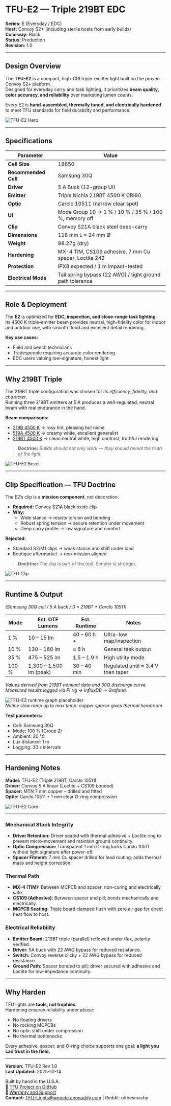 # TFU-E2 — Triple 219BT EDC

**Series:** E (Everyday / EDC)  
**Host:** Convoy S2+ (including sterile hosts from early builds)  
**Colorway:** Black  
**Status:** Production  
**Revision:** 1.0  

---

## Design Overview

The **TFU-E2** is a compact, high-CRI triple-emitter light built on the proven Convoy S2+ platform.  
Designed for everyday carry and task lighting, it prioritizes **beam quality, color accuracy, and reliability** over marketing lumen counts.

Every E2 is **hand-assembled, thermally tuned, and electrically hardened** to meet TFU standards for field durability and performance.

![TFU-E2 Hero](../Assets/TFU-E2-Hero.jpg)

---

## Specifications

| Parameter | Value |
|------------|--------|
| **Cell Size** | 18650 |
| **Recommended Cell** | Samsung 30Q |
| **Driver** | 5 A Buck (12-group UI) |
| **Emitter** | Triple Nichia 219BT 4500 K CRI90 |
| **Optic** | Carclo 10511 (narrow clear spot) |
| **UI** | Mode Group 10 → 1 % / 10 % / 35 % / 100 %, memory off |
| **Clip** | Convoy S21A black steel deep-carry |
| **Dimensions** | 118 mm L × 24 mm Ø |
| **Weight** | 98.27g (dry) |
| **Hardening** | MX-4 TIM, CS109 adhesive, 7 mm Cu spacer, Loctite 242 |
| **Protection** | IPX8 expected / 1 m impact-tested |
| **Electrical Mods** | Tail spring bypass (22 AWG) / tight ground path tolerance |

---

## Role & Deployment

The **E2** is optimized for **EDC, inspection, and close-range task lighting**.  
Its 4500 K triple-emitter beam provides neutral, high-fidelity color for indoor and outdoor use, with smooth flood and excellent detail rendering.

**Key use cases:**  
- Field and bench technicians  
- Tradespeople requiring accurate color rendering  
- EDC users valuing low-signature, honest light  

---

## Why 219BT Triple

The 219BT triple configuration was chosen for its *efficiency, fidelity, and character*.  
Running three 219BT emitters at 5 A produces a well-regulated, neutral beam with real endurance in the hand.

**Beam comparisons:**  
- [219B 4500 K](../Assets/TFU-E2-219BT-4500K-219B-4500K-2m-Garage.jpg) → rosy tint, pleasing but niche  
- [519A 4500 K](../Assets/TFU-E2-219BT-4500K-519A-4500K-2m-Garage.jpg) → creamy white, excellent generalist  
- [219BT 4500 K](../Assets/TFU-E2-219BT-4500K-5m-Garage.jpg) → clean neutral white, high contrast, truthful rendering  

> **Doctrine:** *Builds should not only work — they should reveal the truth of the light.*

![TFU-E2 Bezel](../Assets/TFU-E2-Bezel.jpg)

---

## Clip Specification — TFU Doctrine

The E2’s clip is a **mission component**, not decoration.

- **Required:** Convoy S21A black oxide clip  
- **Why:**  
  - Wide stance → resists torsion and bending  
  - Robust spring tension → secure retention under movement  
  - Deep carry profile → low signature and comfort  

**Rejected:**  
- Standard S2/M1 clips → weak stance and shift under load  
- Boutique aftermarket → non-mission aligned  

> **Doctrine:** The clip is part of the tool. Simpler is stronger.

![TFU Clip](../Assets/TFU-E2-Clip.jpg)

---

## Runtime & Output  
*(Samsung 30Q cell / 5 A buck / 3 × 219BT + Carclo 10511)*

| Mode | Est. OTF Lumens | Est. Runtime | Notes |
|------|------------------|--------------|--------|
| 1 %  | 10 – 15 lm | 40 – 60 h + | Ultra-low map/inspection |
| 10 % | 130 – 160 lm | ≈ 6 h | General task output |
| 35 % | 475 – 525 lm | 1.5 – 1.9 h | High utility mode |
| 100 % | 1,300 – 1,500 lm (peak) | 30 – 40 min | Regulated until ≈ 3.4 V then taper |

*Values derived from 219BT nominal data and 30Q discharge curve.  
Measured results logged via Pi rig → InfluxDB → Grafana.*

![TFU-E2 runtime graph placeholder](../Assets/TFU-E2-100-15-Min-Test.jpg)   
*Notice slow ramp up to max temp: copper spacer gives thermal headroom*  

**Test parameters:**  
- Cell: Samsung 30Q  
- Mode: 100 % (Group 2)  
- Ambient: 20 °C  
- Lux distance: 1 m  
- Logging: 30 s intervals  

---

## Hardening Notes

**Model:** TFU-E2 (Triple 219BT, Carclo 10511)  
**Driver:** Convoy 5 A linear (Loctite + CS109 bonded)  
**Spacer:** MTN 7 mm copper – drilled and fitted  
**Optic:** Carclo 10511 + 1 mm clear O-ring compression  

![TFU-E2 Core](../Assets/TFU-E2-Core-Build.jpg)

---

### Mechanical Stack Integrity
- **Driver Retention:** Driver seated with thermal adhesive + Loctite ring to prevent micro-movement and maintain ground continuity.  
- **Optic Compression:** Transparent 1 mm O-ring locks Carclo 10511 without light signature after power-off.  
- **Spacer Fitment:** 7 mm Cu spacer drilled for lead routing; adds thermal mass and height correction.  

### Thermal Path
- **MX-4 (TIM):** Between MCPCB and spacer; non-curing and electrically safe.  
- **CS109 (Adhesive):** Between spacer and pill; bonds mechanically and electrically.  
- **MCPCB Seating:** Triple board clamped flush with zero air gap for direct heat flow to host.  

### Electrical Reliability
- **Emitter Board:** 219BT triple (parallel) reflowed under flux, polarity verified.
- **Driver**: 5A buck with 22 AWG bypass for reduced resistance.
- **Switch:** Convoy reverse clicky + 22 AWG bypass for reduced resistance.  
- **Ground Path:** Spacer bonded to pill; driver secured with adhesive and Loctite for low-impedance continuity.  

---

## Why Harden

TFU lights are **tools, not trophies.**  
Hardening ensures reliability under abuse:

- No floating drivers  
- No rocking MCPCBs  
- No optic shift under compression  
- No thermal bottlenecks  

Every adhesive, spacer, and O-ring choice supports one goal: **a light you can trust in the field.**   

---

**Version:** TFU-E2 Rev 1.0  
**Last Updated:** 2025-10-14  

Built by hand in the U.S.A.  
🔗 [TFU Project on GitHub](https://github.com/TheSmashy/TFU)  
🔹 [Warranty and Support](https://github.com/TheSmashy/TFU/blob/main/ops/WARRANTY.md)  
**Contact:** [TFU-Lights@wmode.anonaddy.com](mailto:TFU-Lights@wmode.anonaddy.com) | Reddit: u/thesmashy
